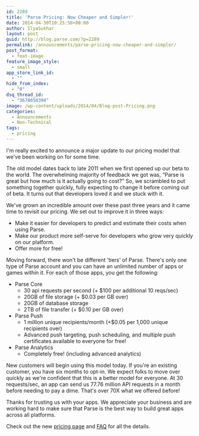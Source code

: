 ```yaml
---
id: 2289
title: 'Parse Pricing: Now Cheaper and Simpler!'
date: 2014-04-30T10:25:58+00:00
author: IlyaSukhar
layout: post
guid: http://blog.parse.com/?p=2289
permalink: /announcements/parse-pricing-now-cheaper-and-simpler/
post_format:
  - feat-image
feature_image_style:
  - small
app_store_link_id:
  - ""
hide_from_index:
  - "0"
dsq_thread_id:
  - "3678658394"
image: /wp-content/uploads/2014/04/Blog-post-Pricing.png
categories:
  - Announcements
  - Non-Technical
tags:
  - pricing
---
```

I'm really excited to announce a major update to our pricing model that we've been working on for some time.

The old model dates back to late 2011 when we first opened up our beta to the world. The overwhelming majority of feedback we got was, “Parse is great but how much is it actually going to cost?” So, we scrambled to put something together quickly, fully expecting to change it before coming out of beta. It turns out that developers loved it and we stuck with it.

We've grown an incredible amount over these past three years and it came time to revisit our pricing. We set out to improve it in three ways:

<ul class="standard-list">
  <li>
    Make it easier for developers to predict and estimate their costs when using Parse.
  </li>
  <li>
    Make our product more self-serve for developers who grow very quickly on our platform.
  </li>
  <li>
    Offer more for free!
  </li>
</ul>

Moving forward, there won't be different 'tiers' of Parse. There's only one type of Parse account and you can have an unlimited number of apps or games within it. For each of those apps, you get the following:

<ul class="standard-list">
  <li>
    Parse Core <ul class="standard-list">
      <li>
        30 api requests per second (+ $100 per additional 10 reqs/sec)
      </li>
      <li>
        20GB of file storage (+ $0.03 per GB over)
      </li>
      <li>
        20GB of database storage
      </li>
      <li>
        2TB of file transfer (+ $0.10 per GB over)
      </li>
    </ul>
  </li>
  
  <li>
    Parse Push <ul class="standard-list">
      <li>
        1 million unique recipients/month (+$0.05 per 1,000 unique recipients over)
      </li>
      <li>
        Advanced push targeting, push scheduling, and multiple push certificates available to everyone for free!
      </li>
    </ul>
  </li>
  
  <li>
    Parse Analytics <ul class="standard-list">
      <li>
        Completely free! (including advanced analytics)
      </li>
    </ul>
  </li>
</ul>

New customers will begin using this model today. If you're an existing customer, you have six months to opt-in. We expect folks to move over quickly as we're confident that this is a better model for everyone. At 30 requests/sec, an app can send us 77.76 million API requests in a month before needing to pay a dime. That's over 70X what we offered before!

Thanks for trusting us with your apps. We appreciate your business and are working hard to make sure that Parse is the best way to build great apps across all platforms.

Check out the new [pricing page](https://www.parse.com/plans) and [FAQ](https://www.parse.com/plans/faq/) for all the details.